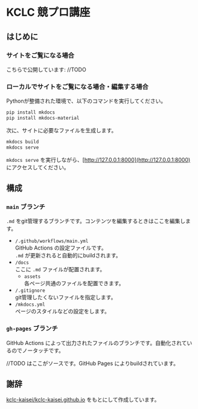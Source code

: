 # KCLC 競プロ講座

## はじめに

### サイトをご覧になる場合

こちらで公開しています: //TODO

### ローカルでサイトをご覧になる場合・編集する場合

Pythonが整備された環境で、以下のコマンドを実行してください。

```sh
pip install mkdocs
pip install mkdocs-material
```

次に、サイトに必要なファイルを生成します。

```sh
mkdocs build
mkdocs serve
```

`mkdocs serve` を実行しながら、[http://127.0.0.1:8000](http://127.0.0.1:8000) にアクセスしてください。

## 構成

### `main` ブランチ

`.md` をgit管理するブランチです。コンテンツを編集するときはここを編集します。

- `/.github/workflows/main.yml`  
  GitHub Actions の設定ファイルです。  
  `.md` が更新されると自動的にbuildされます。
- `/docs`  
  ここに `.md` ファイルが配置されます。
  - `assets`  
    各ページ共通のファイルを配置できます。
- `/.gitignore`  
  git管理したくないファイルを指定します。
- `/mkdocs.yml`  
  ページのスタイルなどの設定をします。

### `gh-pages` ブランチ

GitHub Actions によって出力されたファイルのブランチです。自動化されているのでノータッチです。

//TODO はここがソースです。GitHub Pages によりbuildされています。

## 謝辞

[kclc-kaisei/kclc-kaisei.github.io](https://github.com/kclc-kaisei/kclc-kaisei.github.io/) をもとにして作成しています。
